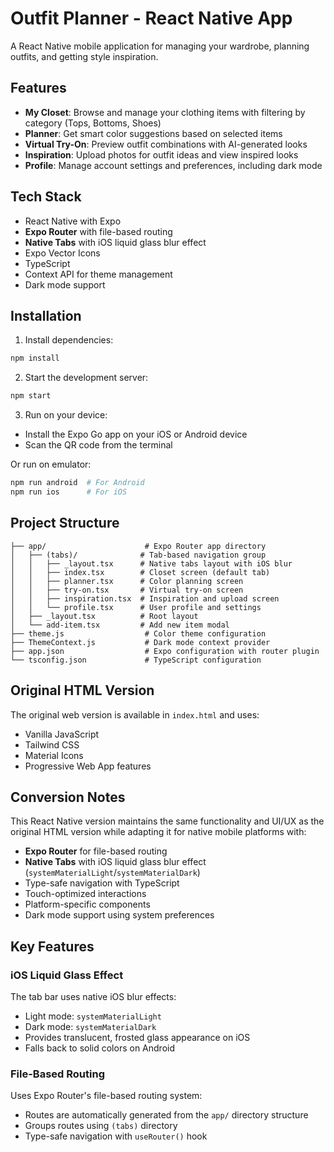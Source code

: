 # Outfit Planner - React Native App

A React Native mobile application for managing your wardrobe, planning outfits, and getting style inspiration.

## Features

- **My Closet**: Browse and manage your clothing items with filtering by category (Tops, Bottoms, Shoes)
- **Planner**: Get smart color suggestions based on selected items
- **Virtual Try-On**: Preview outfit combinations with AI-generated looks
- **Inspiration**: Upload photos for outfit ideas and view inspired looks
- **Profile**: Manage account settings and preferences, including dark mode

## Tech Stack

- React Native with Expo
- **Expo Router** with file-based routing
- **Native Tabs** with iOS liquid glass blur effect
- Expo Vector Icons
- TypeScript
- Context API for theme management
- Dark mode support

## Installation

1. Install dependencies:
```bash
npm install
```

2. Start the development server:
```bash
npm start
```

3. Run on your device:
- Install the Expo Go app on your iOS or Android device
- Scan the QR code from the terminal

Or run on emulator:
```bash
npm run android  # For Android
npm run ios      # For iOS
```

## Project Structure

```
├── app/                      # Expo Router app directory
│   ├── (tabs)/              # Tab-based navigation group
│   │   ├── _layout.tsx      # Native tabs layout with iOS blur
│   │   ├── index.tsx        # Closet screen (default tab)
│   │   ├── planner.tsx      # Color planning screen
│   │   ├── try-on.tsx       # Virtual try-on screen
│   │   ├── inspiration.tsx  # Inspiration and upload screen
│   │   └── profile.tsx      # User profile and settings
│   ├── _layout.tsx          # Root layout
│   └── add-item.tsx         # Add new item modal
├── theme.js                  # Color theme configuration
├── ThemeContext.js           # Dark mode context provider
├── app.json                  # Expo configuration with router plugin
└── tsconfig.json             # TypeScript configuration

```

## Original HTML Version

The original web version is available in `index.html` and uses:
- Vanilla JavaScript
- Tailwind CSS
- Material Icons
- Progressive Web App features

## Conversion Notes

This React Native version maintains the same functionality and UI/UX as the original HTML version while adapting it for native mobile platforms with:
- **Expo Router** for file-based routing
- **Native Tabs** with iOS liquid glass blur effect (`systemMaterialLight`/`systemMaterialDark`)
- Type-safe navigation with TypeScript
- Touch-optimized interactions
- Platform-specific components
- Dark mode support using system preferences

## Key Features

### iOS Liquid Glass Effect
The tab bar uses native iOS blur effects:
- Light mode: `systemMaterialLight` 
- Dark mode: `systemMaterialDark`
- Provides translucent, frosted glass appearance on iOS
- Falls back to solid colors on Android

### File-Based Routing
Uses Expo Router's file-based routing system:
- Routes are automatically generated from the `app/` directory structure
- Groups routes using `(tabs)` directory
- Type-safe navigation with `useRouter()` hook